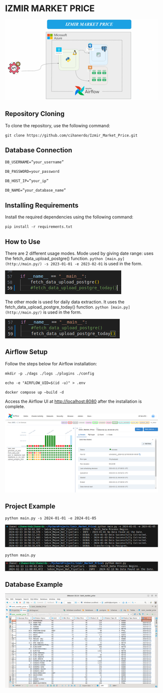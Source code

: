 # IZMIR MARKET PRICE

![Untitled](README/Untitled.gif)

## Repository Cloning


To clone the repository, use the following command:


`git clone https://github.com/cihanerdo/Izmir_Market_Price.git`

## Database Connection

`DB_USERNAME=”your_username”`

`DB_PASSWORD=your_password`

`DB_HOST_IP=”your_ip”`

`DB_NAME=”your_database_name”`

## Installing Requirements

Install the required dependencies using the following command:

`pip install -r requirements.txt`

## How to Use

There are 2 different usage modes.
Mode used by giving date range:
uses the fetch_data_upload_postgre() function.
`python [main.py](http://main.py/) -s 2023-01-01 -e 2023-02-01`
is used in the form.

![Untitled](README/Untitled.png)

The other mode is used for daily data extraction.
It uses the fetch_data_upload_postgre_today() function.
`python [main.py](http://main.py/)`
is used in the form.

![Untitled](README/Untitled%201.png)

## Airflow Setup

Follow the steps below for Airflow installation:

`mkdir -p ./dags ./logs ./plugins ./config`

`echo -e "AIRFLOW_UID=$(id -u)" > .env`

`docker compose up —build -d`

Access the Airflow UI at [http://localhost:8080](http://localhost:8080/) after the installation is complete.


![Untitled](README/Untitled%202.png)

## **Project Example**

`python main.py -s 2024-01-01 -e 2024-01-05`

![Untitled](README/Untitled%203.png)

`python main.py`

![Untitled](README/Untitled%204.png)

## Database Example


![Untitled](README/Untitled%205.png)

